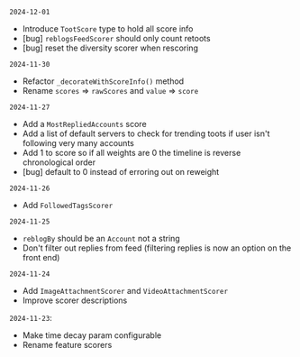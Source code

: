 `2024-12-01`
* Introduce `TootScore` type to hold all score info
* [bug] `reblogsFeedScorer` should only count retoots
* [bug] reset the diversity scorer when rescoring

`2024-11-30`
* Refactor `_decorateWithScoreInfo()` method
* Rename `scores` => `rawScores` and `value` => `score`

`2024-11-27`
* Add a `MostRepliedAccounts` score
* Add a list of default servers to check for trending toots if user isn't following very many accounts
* Add 1 to score so if all weights are 0 the timeline is reverse chronological order
* [bug] default to 0 instead of erroring out on reweight

`2024-11-26`
* Add `FollowedTagsScorer`

`2024-11-25`
* `reblogBy` should be an `Account` not a string
* Don't filter out replies from feed (filtering replies is now an option on the front end)

`2024-11-24`
* Add `ImageAttachmentScorer` and `VideoAttachmentScorer`
* Improve scorer descriptions

`2024-11-23`:
* Make time decay param configurable
* Rename feature scorers
